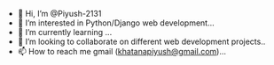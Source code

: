 - 👋 Hi, I’m @Piyush-2131
- 👀 I’m interested in Python/Django web development...
- 🌱 I’m currently learning ...
- 💞️ I’m looking to collaborate on different web development projects..
- 📫 How to reach me gmail (khatanapiyush@gmail.com)...

<!---
Piyush-2131/Piyush-2131 is a ✨ special ✨ repository because its `README.md` (this file) appears on your GitHub profile.
You can click the Preview link to take a look at your changes.
--->
